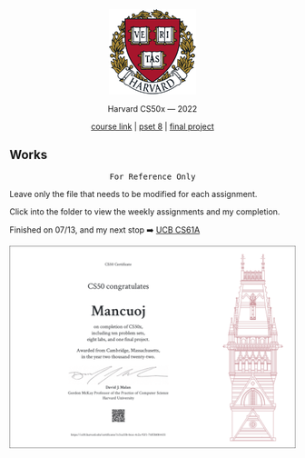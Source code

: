 <p align="center">
<img src="./images/H.png" alt="logo" height="150"/>
</p>

<p align="center">
Harvard CS50x — 2022
</p>

<p align="center">
  <a href="https://cs50.harvard.edu/x/2022/">course link</a> |
  <a href="https://pset8.netlify.app/">pset 8</a> |
  <a href="https://github.com/mancuoj/watchlist">final project</a>
</p>



## Works

<pre align="center">
For Reference Only
</pre>


Leave only the file that needs to be modified for each assignment.

Click into the folder to view the weekly assignments and my completion.

Finished on 07/13, and my next stop ➡️ [UCB CS61A](https://github.com/mancuoj/CS61A)

<p align="center">
<a href="https://certificates.cs50.io/1c5ca55b-bcec-4c2a-92f1-76ff3b084435" target="_blank">
<img src="./images/CS50x.png" alt="certificates"/>
</a>
</p>

